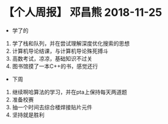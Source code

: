# 【个人周报】 邓昌熊 2018-11-25
- 学了的
1. 学了栈和队列，并在尝试理解深度优化搜索的思想
2. 计算机导论结课，与计算机导论殊死搏斗
3. 高数考试，凉凉，基础知识不过关
4. 图书馆摸了一本C++的书，感觉还行
- 下周
1. 继续啊哈算法的学习，并在pta上保持每天两道题
2. 准备校赛
3. 抽一个时间去综合楼焊接贴片元件
4. 坚持就是胜利
